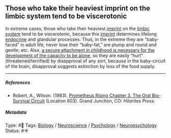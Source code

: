 ## Those who take their heaviest imprint on the limbic system tend to be viscerotonic

In extreme cases, those who take their heaviest [imprint](Imprint.md) on the [limbic system](Limbic%20system.md) tend to be viscerotonic, because this [imprint](Imprint.md) determines lifelong [endocrine]() and glandular processes. Thus, in the extreme they are “baby-faced” in adult life, never lose their “baby-fat,” are plump and round and gentle, etc. Also, [a secure attachment in childhood is necessary for the development of the capacity to be alone](A%20secure%20attachment%20in%20childhood%20is%20necessary%20for%20the%20development%20of%20the%20capacity%20to%20be%20alone.md), so they are easily “hurt” (threatened/terrified) by disapproval of any sort, because in the baby-circuit of the brain, disapproval suggests extinction by loss of the food supply.

---

##### References

* Robert, A., Wilson. (1983). [Prometheus Rising Chapter 3. The Oral Bio-Survival Circuit](Prometheus%20Rising%20Chapter%203.%20The%20Oral%20Bio-Survival%20Circuit.md) (Location 603). Grand Junction, CO: *Hilaritas Press*.

##### Metadata

Type: #🔴 
Tags: [Biology]() / [Neuroscience](Neuroscience.md) / [Psychology](Psychology.md) / [Neuropsychology](Neuropsychology.md)
Status: #☀️
